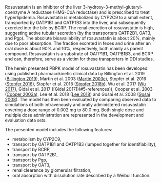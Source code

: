 Rosuvastatin is an inhibitor of the liver 3-hydroxy-3-methyl-glutaryl-coenzyme A reductase (HMG-CoA reductase) and is prescribed to treat hyperlipidemia. Rosuvastatin is metabolized by CYP2C9 to a small extent, transported by OATP1B1 and OATP1B3 into the liver, and subsequently excreted into the bile by BCRP. The renal excretion of rosuvastatin is high, suggesting active tubular secretion (by the transporters OATP2B1, OAT3, and Pgp). The absolute bioavailability of rosuvastatin is about 20%, mainly due to poor absorption. The fraction excreted in feces and urine after an oral dose is about 90% and 10%, respectively, both mainly as parent compound. Rosuvastatin is a substrate of OATP1B1, OATPB1B3, and BCRP and can, therefore, serve as a victim for these transporters in DDI studies. 

The herein presented PBPK model of rosuvastatin has been developed using published pharmacokinetic clinical data by Billington et al. 2019 ([Billington 2019](#5-references)), Martin et al. 2003 ([Martin 2003c](#5-references)), Stopfer et al. 2016 ([Stopfer 2016](#5-references)), Stopfer et al. 2018 ([Stopfer 2018b](#5-references)), Wu et al. 2017 ([Wu 2017](#5-references)), Gidal et al. 2017 ([Gidal  2017])(#5-references)), Cooper et al. 2003 ([Cooper 2003a](#5-references)),  Lee et al. 2018 ([Lee 2018](#5-references)) and Gosai et al. 2008 ([Gosai 2008](#5-references)). 
The model has then been evaluated by comparing observed data to simulations of both intravenously and orally administered rosuvastatin covering a dose range of 0.002 mg to 80.0 mg. Both single dose and multiple dose administration are represented in the development and evaluation data sets. 

The presented model includes the following features:

- metabolism by CYP2C9,
- transport by OATP1B1 and OATP1B3 (lumped together for identifiability),
- transport by BCRP,
- transport by OATP2B1,
- transport by Pgp,
- transport by OAT3,
- renal clearance by glomerular filtration,
- oral absorption with dissolution rate described by a Weibull function.
